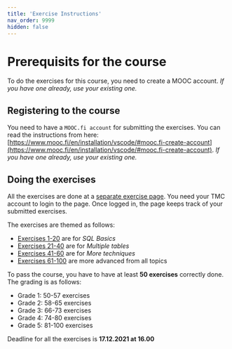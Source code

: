 ```yaml
---
title: 'Exercise Instructions'
nav_order: 9999
hidden: false
---
```


# Prerequisits for the course

To do the exercises for this course, you need to create a MOOC account. *If you have one already, use your existing one.*

## Registering to the course

You need to have a `MOOC.fi account` for submitting the exercises. You can read the instructions from here: [https://www.mooc.fi/en/installation/vscode/#mooc.fi-create-account](https://www.mooc.fi/en/installation/vscode/#mooc.fi-create-account). *If you have one already, use your existing one.*

## Doing the exercises

All the exercises are done at a [separate exercise page](https://sql-trainer.azurewebsites.net/#1). You need your TMC account to login to the page. Once logged in, the page keeps track of your submitted exercises.

The exercises are themed as follows:

* [Exercises 1-20](https://sql-trainer.azurewebsites.net/#1) are for *SQL Basics*
* [Exercises 21-40](https://sql-trainer.azurewebsites.net/#21) are for *Multiple tables*
* [Exercises 41-60](https://sql-trainer.azurewebsites.net/#41) are for *More techniques*
* [Exercises 61-100](https://sql-trainer.azurewebsites.net/#61) are more advanced from all topics

To pass the course, you have to have at least **50 exercises** correctly done. The grading is as follows:

* Grade 1: 50-57 exercises
* Grade 2: 58-65 exercises
* Grade 3: 66-73 exercises
* Grade 4: 74-80 exercises
* Grade 5: 81-100 exercises

Deadline for all the exercises is **17.12.2021 at 16.00**